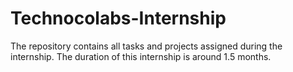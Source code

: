 # Technocolabs-Internship
The repository contains all tasks and projects assigned during the internship.
The duration of this internship is around 1.5 months.
